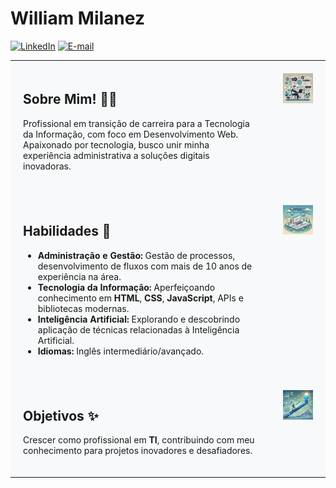 # William Milanez

[![LinkedIn](https://img.shields.io/badge/-LinkedIn-1DB954?style=flat-square&logo=linkedin&logoColor=white&link=https://www.linkedin.com/in/williammilanez/)](https://www.linkedin.com/in/williammilanez/)
[![E-mail](https://img.shields.io/badge/-E--mail-1DB954?style=flat-square&logo=microsoft-outlook&logoColor=white&link=mailto:william.milanez@outlook.com)](mailto:william.milanez@outlook.com)

<table style="background-color: #f8f9fa; width: 100%; border-collapse: collapse;">
<tr>
<td style="padding: 20px; vertical-align: top;">

## Sobre Mim! 👨‍💻
Profissional em transição de carreira para a Tecnologia da Informação, com foco em Desenvolvimento Web. Apaixonado por tecnologia, busco unir minha experiência administrativa a soluções digitais inovadoras.

</td>
<td style="padding: 20px; vertical-align: top;">

<img src="https://github.com/williammilanez/williammilanez/raw/main/images/about%20me.webp" alt="Sobre Mim" width="300">

</td>
</tr>

<tr>
<td style="padding: 20px; vertical-align: top;">

## Habilidades 🚀
- **Administração e Gestão:** Gestão de processos, desenvolvimento de fluxos com mais de 10 anos de experiência na área.
- **Tecnologia da Informação:** Aperfeiçoando conhecimento em **HTML**, **CSS**, **JavaScript**, APIs e bibliotecas modernas.
- **Inteligência Artificial:** Explorando e descobrindo aplicação de técnicas relacionadas à Inteligência Artificial.
- **Idiomas:** Inglês intermediário/avançado.

</td>
<td style="padding: 20px; vertical-align: top;">

<img src="https://github.com/williammilanez/williammilanez/raw/main/images/skills.webp" alt="Habilidades" width="300">

</td>
</tr>

<tr>
<td style="padding: 20px; vertical-align: top;">

## Objetivos ✨
Crescer como profissional em **TI**, contribuindo com meu conhecimento para projetos inovadores e desafiadores.

</td>
<td style="padding: 20px; vertical-align: top;">

<img src="https://github.com/williammilanez/williammilanez/raw/main/images/objectives.webp" alt="Objetivos" width="300">

</td>
</tr>
</table>
